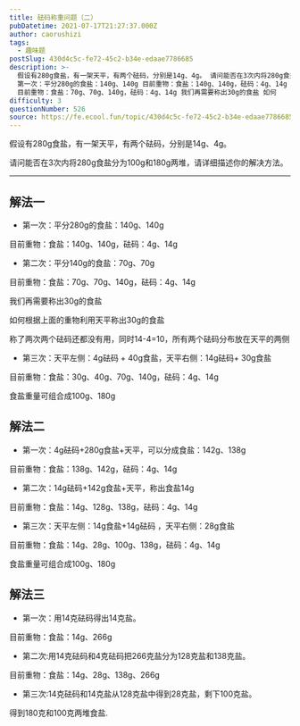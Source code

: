 ```yaml
---
title: 砝码称重问题（二）
pubDatetime: 2021-07-17T21:27:37.000Z
author: caorushizi
tags:
  - 趣味题
postSlug: 430d4c5c-fe72-45c2-b34e-edaae7786685
description: >-
  假设有280g食盐，有一架天平，有两个砝码，分别是14g、4g。 请问能否在3次内将280g食盐分为100g和180g两堆，请详细描述你的解决方法。 解法一
  第一次：平分280g的食盐：140g、140g 目前重物：食盐：140g、140g，砝码：4g、14g 第二次：平分140g的食盐：70g、70g
  目前重物：食盐：70g、70g、140g，砝码：4g、14g 我们再需要称出30g的食盐 如何
difficulty: 3
questionNumber: 526
source: https://fe.ecool.fun/topic/430d4c5c-fe72-45c2-b34e-edaae7786685
---
```


假设有280g食盐，有一架天平，有两个砝码，分别是14g、4g。

请问能否在3次内将280g食盐分为100g和180g两堆，请详细描述你的解决方法。

---

## 解法一

- 第一次：平分280g的食盐：140g、140g

目前重物：食盐：140g、140g，砝码：4g、14g

- 第二次：平分140g的食盐：70g、70g

目前重物：食盐：70g、70g、140g，砝码：4g、14g

我们再需要称出30g的食盐

如何根据上面的重物利用天平称出30g的食盐

称了两次两个砝码还都没有用，同时14-4=10，所有两个砝码分布放在天平的两侧

- 第三次：天平左侧：4g砝码 + 40g食盐，天平右侧：14g砝码+ 30g食盐

目前重物：食盐：30g、40g、70g、140g，砝码：4g、14g

食盐重量可组合成100g、180g

## 解法二

- 第一次：4g砝码+280g食盐+天平，可以分成食盐：142g、138g

目前重物：食盐：138g、142g，砝码：4g、14g

- 第二次：14g砝码+142g食盐+天平，称出食盐14g

目前重物：食盐：14g、128g、138g，砝码：4g、14g

- 第三次：天平左侧：14g食盐+14g砝码 ，天平右侧：28g食盐

目前重物：食盐：14g、28g、100g、138g，砝码：4g、14g

食盐重量可组合成100g、180g

## 解法三

- 第一次：用14克砝码得出14克盐。

目前重物：食盐：14g、266g

- 第二次:用14克砝码和4克砝码把266克盐分为128克盐和138克盐。

目前重物：食盐：14g、28g、138g、266g

- 第三次:14克砝码和14克盐从128克盐中得到28克盐，剩下100克盐。

得到180克和100克两堆食盐.
